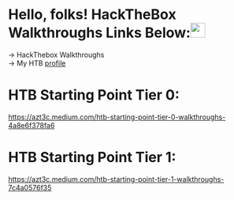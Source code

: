 # Hello, folks! HackTheBox Walkthroughs Links Below:<img src="https://raw.githubusercontent.com/MartinHeinz/MartinHeinz/master/wave.gif" width="30px">
-> HackThebox Walkthroughs
</br>
-> My HTB <a href="https://app.hackthebox.com/profile/264972">profile</a>

# HTB Starting Point Tier 0:
https://azt3c.medium.com/htb-starting-point-tier-0-walkthroughs-4a8e6f378fa6

# HTB Starting Point Tier 1:
https://azt3c.medium.com/htb-starting-point-tier-1-walkthroughs-7c4a0576f35
